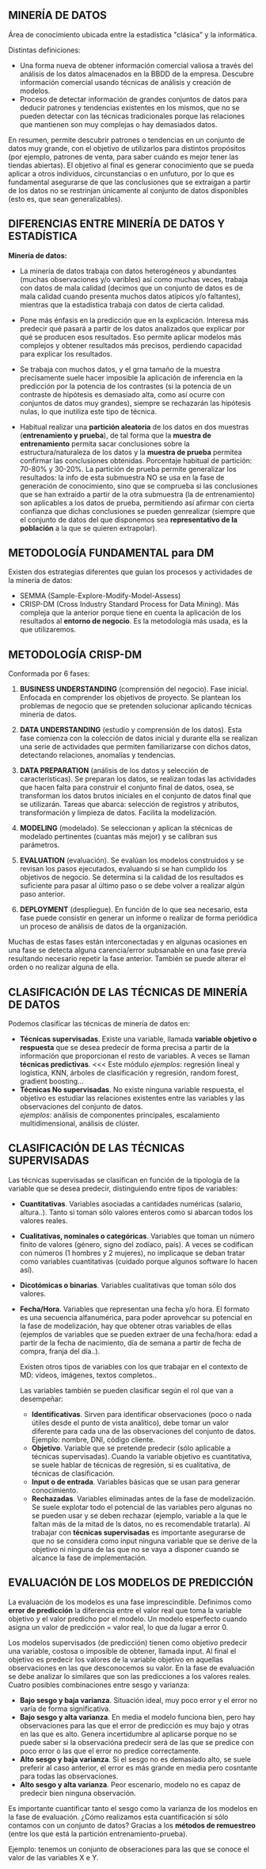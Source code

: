 ## MINERÍA DE DATOS ##  
Área de conocimiento ubicada entre la estadística "clásica" y la informática.   

Distintas definiciones:  
- Una forma nueva de obtener información comercial valiosa a través del análisis de los datos almacenados en la BBDD de la empresa. Descubre información comercial usando técnicas de análisis y creación de modelos.  
- Proceso de detectar información de grandes conjuntos de datos para deducir patrones y tendencias existentes en los mismos, que no se pueden detectar con las técnicas tradicionales porque las relaciones que mantienen son muy complejas o hay demasiados datos.  

En resumen, permite descubrir patrones o tendencias en un conjunto de datos muy grande, con el objetivo de utilizarlos para distintos propósitos (por ejemplo, patrones de venta, para saber cuándo es mejor tener las tiendas abiertas). El objetivo al final es generar conocimiento que se pueda aplicar a otros individuos, circunstancias o en unfuturo, por lo que es fundamental asegurarse de que las conclusiones que se extraigan a partir de los datos no se restrinjan únicamente al conjunto de datos disponibles (esto es, que sean generalizables).

## DIFERENCIAS ENTRE MINERÍA DE DATOS Y ESTADÍSTICA ##

**Minería de datos:**
- La minería de datos trabaja con datos heterogéneos y abundantes (muchas observaciones y/o varibles) así como muchas veces, trabaja con datos de mala calidad (decimos que un conjunto de datos es de mala calidad cuando presenta muchos datos atípicos y/o faltantes), mientras que la estadística trabaja con datos de cierta calidad.

- Pone más énfasis en la predicción que en la explicación. Interesa más predecir qué pasará a partir de los datos analizados que explicar por qué se producen esos resultados. Eso permite aplicar modelos más complejos y obtener resultados más precisos, perdiendo capacidad para explicar los resultados.  

- Se trabaja con muchos datos, y el grna tamaño de la muestra precisamente suele hacer imposible la aplicación de inferencia en la predicción por la potencia de los contrastes (si la potencia de un contraste de hipótesis es demasiado alta, como así ocurre con conjuntos de datos muy grandes), siempre se rechazarán las hipótesis nulas, lo que inutiliza este tipo de técnica.  

- Habitual realizar una **partición aleatoria** de los datos en dos muestras (**entrenamiento y prueba**), de tal forma que la **muestra de entrenamiento** permita sacar conclusiones sobre la estructura/naturaleza de los datos y la **muestra de prueba** permitea confirmar las conclusiones obtenidas. Porcentaje habitual de partición: 70-80% y 30-20%.  La partición de prueba permite generalizar los resultados: la info de esta submuestra NO se usa en la fase de generación de conocimiento, sino que se comprueba si las conclusiones que se han extraído a partir de la otra submuestra (la de entrenamiento) son aplicables a los datos de prueba, permitiendo así afirmar con cierta confianza que dichas conclusiones se pueden genrealizar (siempre que el conjunto de datos del que disponemos sea **representativo de la población** a la que se quieren extrapolar).    
  
  
## METODOLOGÍA FUNDAMENTAL para DM ##
  
 Existen dos estrategias diferentes que guían los procesos y actividades de la minería de datos:  
  - SEMMA (Sample-Explore-Modify-Model-Assess)  
  - CRISP-DM (Cross Industry Standard Process for Data Mining). Más compleja que la anterior porque tiene en cuenta la aplicación de los resultados al **entorno de negocio**. Es la metodología más usada, es la que utilizaremos.  
    
## METODOLOGÍA CRISP-DM ##  
    
Conformada por 6 fases:  
   1. **BUSINESS UNDERSTANDING** (comprensión del negocio). Fase inicial. Enfocada en comprender los objetivos de proyecto. Se plantean los problemas de negocio que se pretenden solucionar aplicando técnicas minería de datos.  
   
   2. **DATA UNDERSTANDING** (estudio y comprensión de los datos). Esta fase comienza con la colección de datos inicial y durante ella se realizan una serie de actividades que permiten familiarizarse con dichos datos, detectando relaciones, anomalías y tendencias.  
   
   3. **DATA PREPARATION** (análisis de los datos y selección de características). Se preparan los datos, se realizan todas las actividades que hacen falta para construir el conjunto final de datos, osea, se transforman los datos brutos iniciales en el conjunto de datos final que se utilizarán. Tareas que abarca: selección de registros y atributos, transformación y limpieza de datos. Facilita la modelización.
   
   4. **MODELING** (modelado). Se seleccionan y aplican la stécnicas de modelado pertinentes (cuantas más mejor) y se calibran sus parámetros.
   
   5. **EVALUATION** (evaluación). Se evalúan los modelos construidos y se revisan los pasos ejecutados, evaluando si se han cumplido los objetivos de negocio. Se determina si la calidad de los resultados es suficiente para pasar al último paso o se debe volver a realizar algún paso anterior.
   
   6. **DEPLOYMENT** (despliegue). En función de lo que sea necesario, esta fase puede consistir en generar un informe o realizar de forma periódica un proceso de análisis de datos de la organización.  
   
   Muchas de estas fases están interconectadas y en algunas ocasiones en una fase se detecta alguna carencia/error subsanable en una fase previa resultando necesario repetir la fase anterior. También se puede alterar el orden o no realizar alguna de ella.  
     
     
 ## CLASIFICACIÓN DE LAS TÉCNICAS DE MINERÍA DE DATOS ##  
 
Podemos clasificar las técnicas de minería de datos en:  
- **Técnicas supervisadas**. Existe una variable, llamada **variable objetivo o respuesta** que se desea predecir de forma precisa a partir de la información que proporcionan el resto de variables. A veces se llaman **técnicas predictivas**. <<< Este módulo
  *ejemplos*: regresión lineal y logística, KNN, árboles de clasificación y regresión, random forest, gradient boosting...
- **Técnicas No supervisadas**. No existe ninguna variable respuesta, el objetivo es estudiar las relaciones existentes entre las variables y las observaciones del conjunto de datos.  
  *ejemplos*: análisis de componentes principales, escalamiento multidimensional, análisis de clúster.
  
## CLASIFICACIÓN DE LAS TÉCNICAS SUPERVISADAS ##  
Las técnicas supervisadas se clasifican en función de la tipología de la variable que se desea predecir, distinguiendo entre tipos de variables:    

- **Cuantitativas**. Variables asociadas a cantidades numéricas (salario, altura..). Tanto si toman sólo valores enteros como si abarcan todos los valores reales.  

- **Cualitativas, nominales o categóricas**. Variables que toman un número finito de valores (género, signo del zodíaco, país). A veces se codifican con números (1 hombres y 2 mujeres), no implicaque se deban tratar como variables cuantitativas (cuidado porque algunos software lo hacen así).  

- **Dicotómicas o binarias**. Variables cualitativas que toman sólo dos valores.

- **Fecha/Hora**. Variables que representan una fecha y/o hora. El formato es una secuencia alfanumérica, para poder aprovehcar su potencial en la fase de modelización, hay que obtener otras variables de ellas (ejemplos de variables que se pueden extraer de una fecha/hora: edad a partir de la fecha de nacimiento, día de semana a partir de fecha de compra, franja del día..).  
  
  Existen otros tipos de variables con los que trabajar en el contexto de MD: vídeos, imágenes, textos completos..  
  
  Las variables también se pueden clasificar según el rol que van a desempeñar:  
  - **Identificativas**.  Sirven para identificar observaciones (poco o nada útiles desde el punto de vista analítico), debe tomar un valor diferente para cada una de las observaciones del conjunto de datos. Ejemplo: nombre, DNI, código cliente.
  - **Objetivo**.  Variable que se pretende predecir (sólo aplicable a técnicas supervisadas). Cuando la variable objetivo es cuantitativa, se suele hablar de técnicas de regresión, si es cualitativa, de técnicas de clasificación.
  - **Input o de entrada**.  Variables básicas que se usan para generar conocimiento.
  - **Rechazadas**. Variables eliminadas antes de la fase de modelización. Se suele explotar todo el potencial de las variables pero algunas no se pueden usar y se deben rechazar (ejemplo, variable a la que le faltan más de la mitad de ls datos, no es recomendable tratarla). Al trabajar con **técnicas supervisadas** es importante asegurarse de que no se considera como input ninguna variable que se derive de la objetivo ni ninguna de las que no se vaya a disponer cuando se alcance la fase de implementación.  
  
 ## EVALUACIÓN DE LOS MODELOS DE PREDICCIÓN ##  
 La evaluación de los modelos es una fase imprescindible. Definimos como **error de predicción** la diferencia entre el valor real que toma la variable objetivo y el valor predicho por el modelo. Un modelo esperfecto cuando asigna un valor de predicción = valor real, lo que da lugar a error 0.  
 
Los modelos supervisados (de predicción) tienen como objetivo predecir una variable, costosa o imposible de obtener, llamada input. Al final el objetivo es predecir los valores de la variable objetivo en aquellas observaciones en las que desconocemos su valor. En la fase de evaluación se debe analizar lo similares que son las predicciones a los valores reales.  
Cuatro posibles combinaciones entre sesgo y varianza:  
- **Bajo sesgo y baja varianza**. Situación ideal, muy poco error y el error no varía de forma significativa.
- **Bajo sesgo y alta varianza**. En media el modelo funciona bien, pero hay observaciones para las que el error de predicción es muy bajo y otras en las que es alto. Genera incertidumbre al aplicarse porque no se puede saber si la observacióna predecir será de las que se predice con poco error o las que el error no predice correctamente.  
- **Alto sesgo y baja varianza**. Si el sesgo no es demasiado alto, se suele preferir al caso anterior, el error es más grande en media pero cosntante para todas las observaciones.
- **Alto sesgo y alta varianza**. Peor escenario, modelo no es capaz de predecir bien ninguna observación.  

Es importante cuantificar tanto el sesgo como la varianza de los modelos en la fase de evaluación. ¿Cómo realizamos esta cuantificación si sólo contamos con un conjunto de datos? Gracias a los **métodos de remuestreo** (entre los que está la partición entrenamiento-prueba).   

Ejemplo: tenemos un conjunto de obseraciones para las que se conoce el valor de las variables X e Y.
